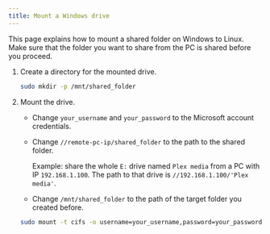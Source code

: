 ```yaml
---
title: Mount a Windows drive
---
```


This page explains how to mount a shared folder on Windows to Linux. Make sure that the folder you want to share from the PC is shared before you proceed.

1. Create a directory for the mounted drive.

	```bash
	sudo mkdir -p /mnt/shared_folder
	```

1. Mount the drive.
	
	- Change `your_username` and `your_password` to the Microsoft account credentials.
	- Change `//remote-pc-ip/shared_folder` to the path to the shared folder. 
		
		Example:	 share the whole `E:` drive named `Plex media` from a PC with IP `192.168.1.100`. The path to that drive is `//192.168.1.100/'Plex media'`.

	- Change `/mnt/shared_folder` to the path of the target folder you created before.

	```bash
	sudo mount -t cifs -o username=your_username,password=your_password //remote-pc-ip/shared_folder /mnt/shared_folder
	```